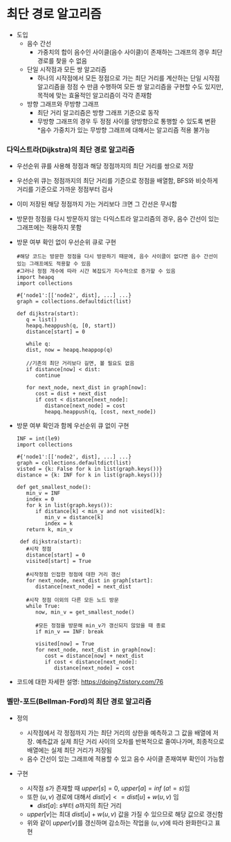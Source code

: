 # 최단 경로 알고리즘

- 도입
   - 음수 간선
     - 가중치의 합이 음수인 사이클(음수 사이클)이 존재하는 그래프의 경우 최단 경로를 찾을 수 없음
   - 단일 시작점과 모든 쌍 알고리즘
     - 하나의 시작점에서 모든 정점으로 가는 최단 거리를 계산하는 단일 시작점 알고리즘을 정점 수 만큼 수행하여 모든 쌍 알고리즘을 구현할 수도 있지만, 목적에 맞는 효율적인 알고리즘이 각각 존재함
   - 방향 그래프와 무방향 그래프
     - 최단 거리 알고리즘은 방향 그래프 기준으로 동작
     - 무방향 그래프의 경우 두 정점 사이를 양방향으로 통행할 수 있도록 변환  
       *음수 가중치가 있는 무방향 그래프에 대해서는 알고리즘 적용 불가능

### 다익스트라(Dijkstra)의 최단 경로 알고리즘

- 우선순위 큐를 사용해 정점과 해당 정점까지의 최단 거리를 쌍으로 저장
- 우선순위 큐는 정점까지의 최단 거리를 기준으로 정점을 배열함, BFS와 비슷하게 거리를 기준으로 가까운 정점부터 검사
- 이미 저장된 해당 정점까지 가는 거리보다 크면 그 간선은 무시함
- 방문한 정점을 다시 방문하지 않는 다익스트라 알고리즘의 경우, 음수 간선이 있는 그래프에는 적용하지 못함

- 방문 여부 확인 없이 우선순위 큐로 구현
   ```
   #해당 코드는 방문한 정점을 다시 방문하기 때문에, 음수 사이클이 없다면 음수 간선이 있는 그래프에도 적용할 수 있음
   #그러나 정점 개수에 따라 시간 복잡도가 지수적으로 증가할 수 있음
   import heapq
   import collections

   #{'node1':[['node2', dist], ...] ...}
   graph = collections.defaultdict(list)

   def dijkstra(start):
      q = list()
      heapq.heappush(q, [0, start])
      distance[start] = 0

      while q:
      dist, now = heapq.heappop(q)

      //기존의 최단 거리보다 길면, 볼 필요도 없음
      if distance[now] < dist:
         continue

      for next_node, next_dist in graph[now]:
         cost = dist + next_dist
         if cost < distance[next_node]:
            distance[next_node] = cost
            heapq.heappush(q, [cost, next_node])

   ```
- 방문 여부 확인과 함께 우선순위 큐 없이 구현
   ```
   INF = int(le9)
   import collections

   #{'node1':[['node2', dist], ...] ...}
   graph = collections.defaultdict(list)
   visted = {k: False for k in list(graph.keys())}
   distance = {k: INF for k in list(graph.keys())}

   def get_smallest_node():
      min_v = INF
      index = 0
      for k in list(graph.keys()):
         if distance[k] < min_v and not visited[k]:
            min_v = distance[k]
            index = k
      return k, min_v

    def dijkstra(start):
      #시작 정점
      distance[start] = 0
      visited[start] = True

      #시작정점 인접한 정점에 대한 거리 갱신
      for next_node, next_dist in graph[start]:
         distance[next_node] = next_dist

      #시작 정점 이외의 다른 모든 노드 방문
      while True:
         now, min_v = get_smallest_node()

         #모든 정점을 방문해 min_v가 갱신되지 않았을 때 종료
         if min_v == INF: break

         visited[now] = True
         for next_node, next_dist in graph[now]:
            cost = distance[now] + next_dist
            if cost < distance[next_node]:
               distance[next_node] = cost
   ```
- 코드에 대한 자세한 설명: https://doing7.tistory.com/76 

### 벨만-포드(Bellman-Ford)의 최단 경로 알고리즘

- 정의 
    - 시작점에서 각 정점까지 가는 최단 거리의 상한을 예측하고 그 값을 배열에 저장. 예측값과 실제 최단 거리 사이의 오차를 반복적으로 줄여나가며, 최종적으로 배열에는 실제 최단 거리가 저장됨
    - 음수 간선이 있는 그래프에 적용할 수 있고 음수 사이클 존재여부 확인이 가능함

- 구현
    - 시작점 $s$가 존재할 때 $upper[s] = 0$, $upper[a] = inf$  $(a != s)$임
    - 또한 $(u, v)$ 경로에 대해서 $dist[v] <= dist[u] + w(u, v)$ 임  
      * $dist[a]$: $s$부터 $a$까지의 최단 거리
    - $upper[v]$는 최대 $dist[u]+w(u,v)$ 값을 가질 수 있으므로 해당 값으로 갱신함
    - 위와 같이 $upper[v]$를 갱신하며 감소하는 작업을 $(u,v)$에 따라 완화한다고 표현
